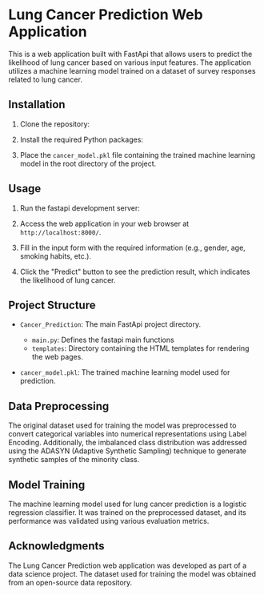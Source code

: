 # Lung Cancer Prediction Web Application

This is a web application built with FastApi that allows users to predict the likelihood of lung cancer based on various input features. The application utilizes a machine learning model trained on a dataset of survey responses related to lung cancer.

## Installation

1. Clone the repository:


2. Install the required Python packages:


3. Place the `cancer_model.pkl` file containing the trained machine learning model in the root directory of the project.

## Usage

1. Run the fastapi development server:


2. Access the web application in your web browser at `http://localhost:8000/`.

3. Fill in the input form with the required information (e.g., gender, age, smoking habits, etc.).

4. Click the "Predict" button to see the prediction result, which indicates the likelihood of lung cancer.

## Project Structure

- `Cancer_Prediction`: The main FastApi project directory.

  - `main.py`: Defines the fastapi main functions
  - `templates`: Directory containing the HTML templates for rendering the web pages.
- `cancer_model.pkl`: The trained machine learning model used for prediction.

## Data Preprocessing

The original dataset used for training the model was preprocessed to convert categorical variables into numerical representations using Label Encoding. Additionally, the imbalanced class distribution was addressed using the ADASYN (Adaptive Synthetic Sampling) technique to generate synthetic samples of the minority class.

## Model Training

The machine learning model used for lung cancer prediction is a logistic regression classifier. It was trained on the preprocessed dataset, and its performance was validated using various evaluation metrics.

## Acknowledgments

The Lung Cancer Prediction web application was developed as part of a data science project. The dataset used for training the model was obtained from an open-source data repository.

